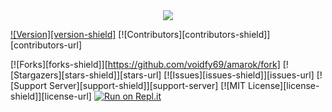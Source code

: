 <center><img src="https://capsule-render.vercel.app/api?type=waving&color=gradient&height=200&section=header&text=Amarok Website Code&fontSize=80&fontAlignY=35&animation=twinkling&fontColor=gradient"/></center>

[![Version][version-shield]](version-url)
[![Contributors][contributors-shield]][contributors-url]

[![Forks][forks-shield]][https://github.com/voidfy69/amarok/fork]
[![Stargazers][stars-shield]][stars-url]
[![Issues][issues-shield]][issues-url]
[![Support Server][support-shield]][support-server]
[![MIT License][license-shield]][license-url]
[![Run on Repl.it](https://repl.it/badge/github/brblacky/lavamusic)](https://repl.it/github/brblacky/lavamusic)
